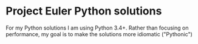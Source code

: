 # Project Euler Python solutions

For my Python solutions I am using Python 3.4+. Rather than focusing on performance, my goal is to make the solutions more idiomatic ("Pythonic") 
